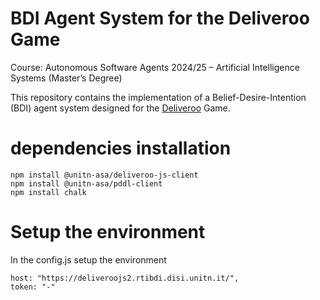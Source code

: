 # BDI Agent System for the Deliveroo Game

Course: Autonomous Software Agents 2024/25 – Artificial Intelligence Systems (Master’s Degree)

This repository contains the implementation of a Belief-Desire-Intention (BDI) agent system designed for the [Deliveroo](https://github.com/unitn-ASA/Deliveroo.js) Game.

# dependencies installation
```
npm install @unitn-asa/deliveroo-js-client
npm install @unitn-asa/pddl-client
npm install chalk
```

# Setup the environment
In the config.js setup the environment

```
host: "https://deliveroojs2.rtibdi.disi.unitn.it/",
token: "-"
```
